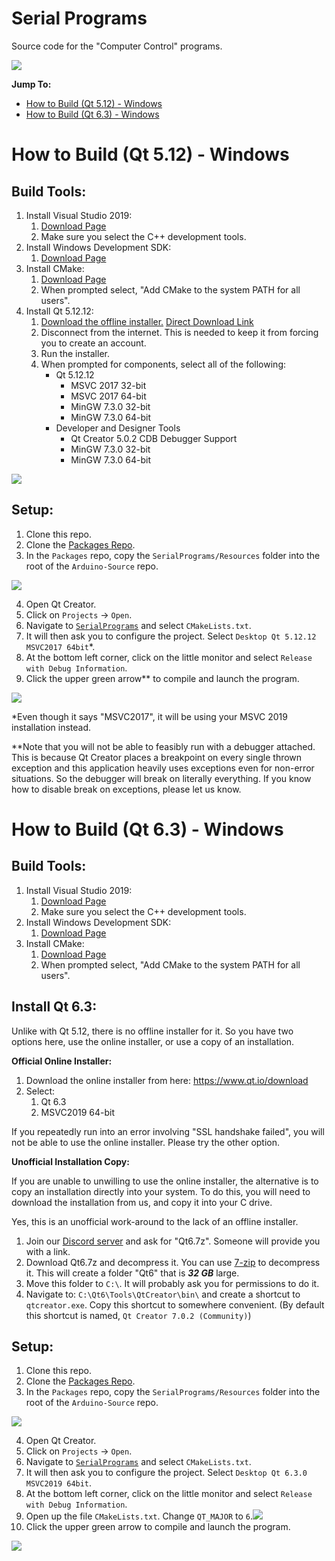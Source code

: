 # Serial Programs

Source code for the "Computer Control" programs.

[<img src="https://canary.discordapp.com/api/guilds/695809740428673034/widget.png?style=banner2">](https://discord.gg/cQ4gWxN)

**Jump To:**
- [How to Build (Qt 5.12) - Windows](#how-to-build-qt-512---windows)
- [How to Build (Qt 6.3) - Windows](#how-to-build-qt-63---windows)


# How to Build (Qt 5.12) - Windows

## Build Tools:

1. Install Visual Studio 2019:
    1. [Download Page](https://docs.microsoft.com/en-us/visualstudio/releases/2019/release-notes)
    2. Make sure you select the C++ development tools.
2. Install Windows Development SDK:
    1. [Download Page](https://developer.microsoft.com/en-us/windows/downloads/windows-sdk/)
3. Install CMake:
    1. [Download Page](https://cmake.org/download/)
    2. When prompted select, "Add CMake to the system PATH for all users".
4. Install Qt 5.12.12:
    1. [Download the offline installer.](https://www.qt.io/offline-installers) [Direct Download Link](https://download.qt.io/official_releases/qt/5.12/5.12.12/qt-opensource-windows-x86-5.12.12.exe)
    2. Disconnect from the internet. This is needed to keep it from forcing you to create an account.
    3. Run the installer.
    4. When prompted for components, select all of the following:
        - Qt 5.12.12
            - MSVC 2017 32-bit
            - MSVC 2017 64-bit
            - MinGW 7.3.0 32-bit
            - MinGW 7.3.0 64-bit
        - Developer and Designer Tools
            - Qt Creator 5.0.2 CDB Debugger Support
            - MinGW 7.3.0 32-bit
            - MinGW 7.3.0 64-bit

![](../BuildSetup/Windows-Install-Qt.png)

## Setup:

1. Clone this repo.
2. Clone the [Packages Repo](https://github.com/PokemonAutomation/Packages).
3. In the `Packages` repo, copy the `SerialPrograms/Resources` folder into the root of the `Arduino-Source` repo.

![](../BuildSetup/Directory.png)

4. Open Qt Creator.
5. Click on `Projects` -> `Open`.
6. Navigate to [`SerialPrograms`](./) and select `CMakeLists.txt`.
7. It will then ask you to configure the project. Select `Desktop Qt 5.12.12 MSVC2017 64bit`*.
8. At the bottom left corner, click on the little monitor and select `Release with Debug Information`.
9. Click the upper green arrow** to compile and launch the program.

![](../BuildSetup/Windows-Configuration.png)


*Even though it says "MSVC2017", it will be using your MSVC 2019 installation instead.

**Note that you will not be able to feasibly run with a debugger attached. This is because Qt Creator places a breakpoint on every single thrown exception and this application heavily uses exceptions even for non-error situations. So the debugger will break on literally everything. If you know how to disable break on exceptions, please let us know.



# How to Build (Qt 6.3) - Windows

## Build Tools:

1. Install Visual Studio 2019:
    1. [Download Page](https://docs.microsoft.com/en-us/visualstudio/releases/2019/release-notes)
    2. Make sure you select the C++ development tools.
2. Install Windows Development SDK:
    1. [Download Page](https://developer.microsoft.com/en-us/windows/downloads/windows-sdk/)
3. Install CMake:
    1. [Download Page](https://cmake.org/download/)
    2. When prompted select, "Add CMake to the system PATH for all users".

## Install Qt 6.3:

Unlike with Qt 5.12, there is no offline installer for it. So you have two options here, use the online installer, or use a copy of an installation.

**Official Online Installer:**

1. Download the online installer from here: https://www.qt.io/download
2. Select:
    1. Qt 6.3
    2. MSVC2019 64-bit

If you repeatedly run into an error involving "SSL handshake failed", you will not be able to use the online installer. Please try the other option.

**Unofficial Installation Copy:**

If you are unable to unwilling to use the online installer, the alternative is to copy an installation directly into your system. To do this, you will need to download the installation from us, and copy it into your C drive.

Yes, this is an unofficial work-around to the lack of an offline installer.

1. Join our [Discord server](https://discord.gg/cQ4gWxN) and ask for "Qt6.7z". Someone will provide you with a link.
2. Download Qt6.7z and decompress it. You can use [7-zip](https://www.7-zip.org/) to decompress it. This will create a folder "Qt6" that is ***32 GB*** large.
3. Move this folder to `C:\`. It will probably ask you for permissions to do it.
4. Navigate to: `C:\Qt6\Tools\QtCreator\bin\` and create a shortcut to `qtcreator.exe`. Copy this shortcut to somewhere convenient. (By default this shortcut is named, `Qt Creator 7.0.2 (Community)`)

## Setup:

1. Clone this repo.
2. Clone the [Packages Repo](https://github.com/PokemonAutomation/Packages).
3. In the `Packages` repo, copy the `SerialPrograms/Resources` folder into the root of the `Arduino-Source` repo.

![](../BuildSetup/Directory.png)

4. Open Qt Creator.
5. Click on `Projects` -> `Open`.
6. Navigate to [`SerialPrograms`](./) and select `CMakeLists.txt`.
7. It will then ask you to configure the project. Select `Desktop Qt 6.3.0 MSVC2019 64bit`.
8. At the bottom left corner, click on the little monitor and select `Release with Debug Information`.
9. Open up the file `CMakeLists.txt`. Change `QT_MAJOR` to `6`.![](../BuildSetup/QT_MAJOR-6.png)
10. Click the upper green arrow to compile and launch the program.

![](../BuildSetup/Windows-Configuration-Qt6.png)



